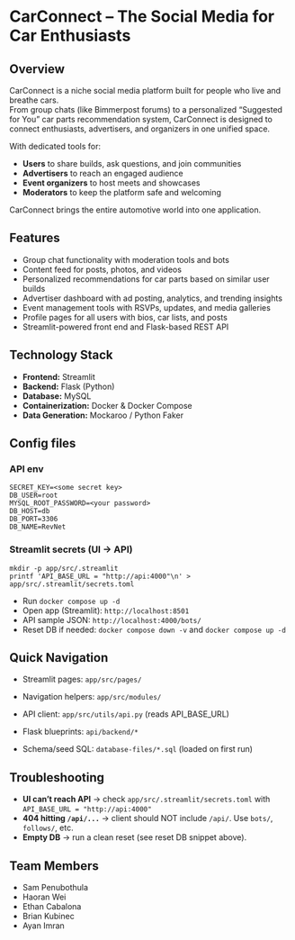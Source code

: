 
# CarConnect – The Social Media for Car Enthusiasts

## Overview
CarConnect is a niche social media platform built for people who live and breathe cars.  
From group chats (like Bimmerpost forums) to a personalized “Suggested for You” car parts recommendation system, CarConnect is designed to connect enthusiasts, advertisers, and organizers in one unified space.

With dedicated tools for:
- **Users** to share builds, ask questions, and join communities
- **Advertisers** to reach an engaged audience
- **Event organizers** to host meets and showcases
- **Moderators** to keep the platform safe and welcoming

CarConnect brings the entire automotive world into one application.

## Features
- Group chat functionality with moderation tools and bots
- Content feed for posts, photos, and videos
- Personalized recommendations for car parts based on similar user builds
- Advertiser dashboard with ad posting, analytics, and trending insights
- Event management tools with RSVPs, updates, and media galleries
- Profile pages for all users with bios, car lists, and posts
- Streamlit-powered front end and Flask-based REST API

## Technology Stack
- **Frontend:** Streamlit
- **Backend:** Flask (Python)
- **Database:** MySQL
- **Containerization:** Docker & Docker Compose
- **Data Generation:** Mockaroo / Python Faker


## Config files

### API env
```
SECRET_KEY=<some secret key>
DB_USER=root
MYSQL_ROOT_PASSWORD=<your password>
DB_HOST=db
DB_PORT=3306
DB_NAME=RevNet
```

### Streamlit secrets (UI -> API)
```
mkdir -p app/src/.streamlit
printf 'API_BASE_URL = "http://api:4000"\n' > app/src/.streamlit/secrets.toml
```

- Run `docker compose up -d`
- Open app (Streamlit): `http://localhost:8501`
- API sample JSON: `http://localhost:4000/bots/`
- Reset DB if needed: `docker compose down -v` and `docker compose up -d`

## Quick Navigation

- Streamlit pages: `app/src/pages/`

- Navigation helpers: `app/src/modules/`

- API client: `app/src/utils/api.py` (reads API_BASE_URL)

- Flask blueprints: `api/backend/*`

- Schema/seed SQL: `database-files/*.sql` (loaded on first run)

## Troubleshooting

- **UI can’t reach API** → check `app/src/.streamlit/secrets.toml` with `API_BASE_URL = "http://api:4000"`
- **404 hitting `/api/...`** → client should NOT include `/api/`. Use `bots/`, `follows/`, etc.
- **Empty DB** → run a clean reset (see reset DB snippet above).

## Team Members 
 - Sam Penubothula
 - Haoran Wei
 - Ethan Cabalona
 - Brian Kubinec
 - Ayan Imran
